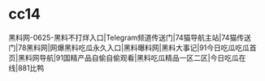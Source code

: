 # cc14
黑料网-0625-黑料不打烊入口|Telegram频道传送门|74猫导航主站|74猫传送门|78黑料网|网爆黑料吃瓜永久入口|黑料曝料网|黑料大事记|91今日吃瓜吃瓜首页|黑料网导航|91国精产品自偷自偷观看|黑料吃瓜精品一区二区|今日吃瓜在线|881比鸭

